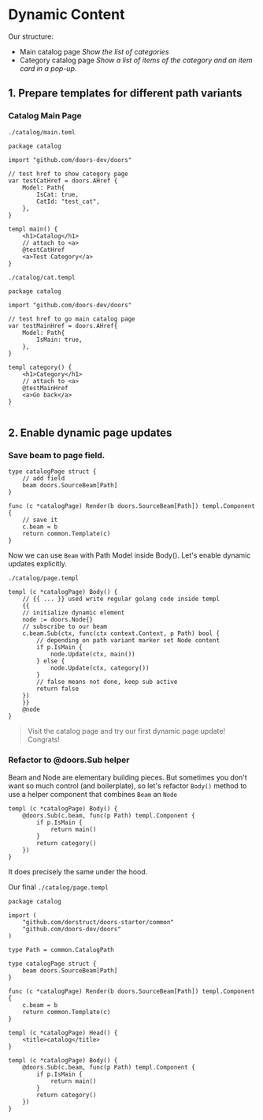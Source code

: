 # Dynamic Content

Our structure:

* Main catalog page 
  *Show the list of categories*
* Category catalog page
  *Show a list of items of the category and an item card in a pop-up.*

## 1. Prepare templates for different path variants

### Catalog Main Page

`./catalog/main.teml`

```templ
package catalog

import "github.com/doors-dev/doors"

// test href to show category page
var testCatHref = doors.AHref {
	Model: Path{
		IsCat: true,
		CatId: "test_cat",
	},
}

templ main() {
	<h1>Catalog</h1>
	// attach to <a>
	@testCatHref
	<a>Test Category</a>
}
```

`./catalog/cat.templ`

```templ
package catalog

import "github.com/doors-dev/doors"

// test href to go main catalog page
var testMainHref = doors.AHref{
	Model: Path{
		IsMain: true,
	},
}

templ category() {
	<h1>Category</h1>
	// attach to <a>
	@testMainHref
	<a>Go back</a>
}


```



## 2. Enable dynamic page updates

### Save beam to page field.

```templ
type catalogPage struct {
	// add field
	beam doors.SourceBeam[Path]
}

func (c *catalogPage) Render(b doors.SourceBeam[Path]) templ.Component {
	// save it
	c.beam = b
	return common.Template(c)
}

```

Now we can use `Beam` with Path Model inside Body(). Let's enable dynamic updates explicitly.

`./catalog/page.templ`

```templ
templ (c *catalogPage) Body() {
	// {{ ... }} used write regular golang code inside templ
	{{
	// initialize dynamic element
	node := doors.Node{}
	// subscribe to our beam
	c.beam.Sub(ctx, func(ctx context.Context, p Path) bool {
		// depending on path variant marker set Node content
		if p.IsMain {
			node.Update(ctx, main())
		} else {
			node.Update(ctx, category())
		}
		// false means not done, keep sub active
		return false
	})
	}}
	@node
}

```

> Visit the catalog page and try our first dynamic page update! Congrats!

### Refactor to @doors.Sub helper

Beam and Node are elementary building pieces. But sometimes you don't want so much control (and boilerplate), so let's refactor `Body()` method to use a helper component that combines `Beam` an `Node`

```templ
templ (c *catalogPage) Body() {
	@doors.Sub(c.beam, func(p Path) templ.Component {
		if p.IsMain {
			return main()
		}
		return category()
	})
}
```

It does precisely the same under the hood.

Our final `./catalog/page.templ`

```templ
package catalog

import (
	"github.com/derstruct/doors-starter/common"
	"github.com/doors-dev/doors"
)

type Path = common.CatalogPath

type catalogPage struct {
	beam doors.SourceBeam[Path]
}

func (c *catalogPage) Render(b doors.SourceBeam[Path]) templ.Component {
	c.beam = b
	return common.Template(c)
}

templ (c *catalogPage) Head() {
	<title>catalog</title>
}

templ (c *catalogPage) Body() {
	@doors.Sub(c.beam, func(p Path) templ.Component {
		if p.IsMain {
			return main()
		}
		return category()
	})
}
```





